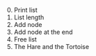 0. Print list
1. List length
2. Add node
3. Add node at the end
4. Free list
5. The Hare and the Tortoise
